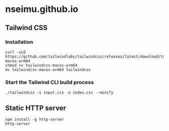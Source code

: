 # nseimu.github.io

## Tailwind CSS

### Installation

```shell
curl -sLO https://github.com/tailwindlabs/tailwindcss/releases/latest/download/tailwindcss-macos-arm64
chmod +x tailwindcss-macos-arm64
mv tailwindcss-macos-arm64 tailwindcss
```

### Start the Tailwind CLI build process

```shell
./tailwindcss -i input.css -o index.css --minify
```

## Static HTTP server

```shell
npm install -g http-server
http-server
```
